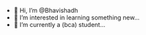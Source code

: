- 👋 Hi, I’m @Bhavishadh
- 👀 I’m interested in  learning something new...
- 🌱 I’m currently a (bca) student...

  
